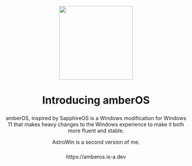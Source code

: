 <div align="center">
  <img height="200" src="https://github.com/amberOS-win/amberOS-win/blob/main/icon.png"  />
</div>

###

<h1 align="center">Introducing amberOS</h1>

###

<p align="center">amberOS, inspired by SapphireOS is a Windows modification for Windows 11 that makes heavy changes to the Windows experience to make it both more fluent and stable.</p>

<p align="center">AstroWin is a second version of me.</p>

###

<p align="center">https://amberos.is-a.dev</p>

###
